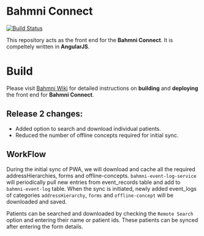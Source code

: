 # Bahmni Connect

[![Build Status](https://travis-ci.org/Bahmni/openmrs-module-bahmniapps.svg?branch=master)](https://travis-ci.org/Bahmni/openmrs-module-bahmniapps)

This repository acts as the front end for the **Bahmni Connect**. It is compeltely written in **AngularJS**.


# Build

Please visit [Bahmni Wiki](https://bahmni.atlassian.net/wiki/spaces/BAH/pages/46432277/Bahmni+Connect+development) for detailed instructions on **building** and **deploying** the front end for **Bahmni Connect**.

## Release 2 changes:
* Added option to search and download individual patients.
* Reduced the number of offline concepts required for initial sync.

## WorkFlow

During the initial sync of PWA, we will download and cache all the required addressHierarchies, forms and offline-concepts.
`bahmni-event-log-service` will periodically pull new entries from event_records table and add to `bahmni-event-log` table.
When the sync is initiated, newly added event_logs of categories `addressHierarchy`, `forms` and `offline-concept` will be downloaded and saved.

Patients can be searched and downloaded by checking the `Remote Search` option and entering their name or patient ids.
These patients can be synced after entering the form details.
